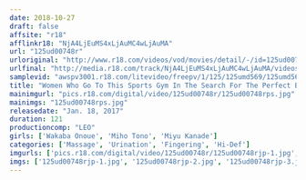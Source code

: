 ```yaml
---
date: 2018-10-27
draft: false
affsite: "r18"
afflinkr18: "NjA4LjEuMS4xLjAuMC4wLjAuMA"
url: "125ud00748r"
urloriginal: "http://www.r18.com/videos/vod/movies/detail/-/id=125ud00748r"
urlfinal: "http://media.r18.com/track/NjA4LjEuMS4xLjAuMC4wLjAuMA/videos/vod/movies/detail/-/id=125ud00748r"
samplevid: "awspv3001.r18.com/litevideo/freepv/1/125/125umd569/125umd569_dmb_w.mp4"
title: "Women Who Go To This Sports Gym In The Search For The Perfect Body Become Prey To An Evil Fitness Trainer!! A Short Term Intensive Program Featuring Pissing, Spasming, And Massage"
mainimgurl: "pics.r18.com/digital/video/125ud00748r/125ud00748rps.jpg"
mainimgs: "125ud00748rps.jpg"
releasedate: "Jan. 18, 2017"
duration: 121
productioncomp: "LEO"
girls: ['Wakaba Onoue', 'Miho Tono', 'Miyu Kanade']
categories: ['Massage', 'Urination', 'Fingering', 'Hi-Def']
imgurls: ['pics.r18.com/digital/video/125ud00748r/125ud00748rjp-1.jpg', 'pics.r18.com/digital/video/125ud00748r/125ud00748rjp-2.jpg', 'pics.r18.com/digital/video/125ud00748r/125ud00748rjp-3.jpg', 'pics.r18.com/digital/video/125ud00748r/125ud00748rjp-4.jpg', 'pics.r18.com/digital/video/125ud00748r/125ud00748rjp-5.jpg', 'pics.r18.com/digital/video/125ud00748r/125ud00748rjp-6.jpg', 'pics.r18.com/digital/video/125ud00748r/125ud00748rjp-7.jpg', 'pics.r18.com/digital/video/125ud00748r/125ud00748rjp-8.jpg', 'pics.r18.com/digital/video/125ud00748r/125ud00748rjp-9.jpg', 'pics.r18.com/digital/video/125ud00748r/125ud00748rjp-10.jpg', 'pics.r18.com/digital/video/125ud00748r/125ud00748rjp-11.jpg', 'pics.r18.com/digital/video/125ud00748r/125ud00748rjp-12.jpg', 'pics.r18.com/digital/video/125ud00748r/125ud00748rjp-13.jpg', 'pics.r18.com/digital/video/125ud00748r/125ud00748rjp-14.jpg', 'pics.r18.com/digital/video/125ud00748r/125ud00748rjp-15.jpg', 'pics.r18.com/digital/video/125ud00748r/125ud00748rjp-16.jpg', 'pics.r18.com/digital/video/125ud00748r/125ud00748rjp-17.jpg', 'pics.r18.com/digital/video/125ud00748r/125ud00748rjp-18.jpg', 'pics.r18.com/digital/video/125ud00748r/125ud00748rjp-19.jpg', 'pics.r18.com/digital/video/125ud00748r/125ud00748rjp-20.jpg']
imgs: ['125ud00748rjp-1.jpg', '125ud00748rjp-2.jpg', '125ud00748rjp-3.jpg', '125ud00748rjp-4.jpg', '125ud00748rjp-5.jpg', '125ud00748rjp-6.jpg', '125ud00748rjp-7.jpg', '125ud00748rjp-8.jpg', '125ud00748rjp-9.jpg', '125ud00748rjp-10.jpg', '125ud00748rjp-11.jpg', '125ud00748rjp-12.jpg', '125ud00748rjp-13.jpg', '125ud00748rjp-14.jpg', '125ud00748rjp-15.jpg', '125ud00748rjp-16.jpg', '125ud00748rjp-17.jpg', '125ud00748rjp-18.jpg', '125ud00748rjp-19.jpg', '125ud00748rjp-20.jpg']
---
```

